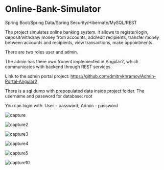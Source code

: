 # Online-Bank-Simulator
Spring Boot/Spring Data/Spring Security/Hibernate/MySQL/REST

The project simulates online banking system. It allows to register/login, deposit/withdraw money from accounts, add/edit recipients,
transfer money between accounts and recipients, view transactions, make appointments.

There are two roles user and admin. 

The admin has there own fronent implemented in Angular2, which communicates with backend through REST services.

Link to the admin portal project: https://github.com/dmitrykhramov/Admin-Portal-Angular2

There is a sql dump with prepopulated data inside project folder. 
The username and password for database: root

You can login with:
User - password;
Admin - password

![capture](https://cloud.githubusercontent.com/assets/18744749/21913805/73f36774-d937-11e6-8ea0-d9108bd99e1f.PNG)

![capture2](https://cloud.githubusercontent.com/assets/18744749/21913808/7939e320-d937-11e6-8e16-4c39a857754b.PNG)

![capture3](https://cloud.githubusercontent.com/assets/18744749/21913812/7ebb9b0e-d937-11e6-81b2-6ac6ff8df086.PNG)

![capture4](https://cloud.githubusercontent.com/assets/18744749/21913814/81fe1968-d937-11e6-85b8-4a83c5134cef.PNG)

![capture5](https://cloud.githubusercontent.com/assets/18744749/21913816/84b1469e-d937-11e6-8190-07caa98dde59.PNG)

![capture10](https://cloud.githubusercontent.com/assets/18744749/21913817/86ea7da4-d937-11e6-8c18-d6ee22c92176.PNG)



